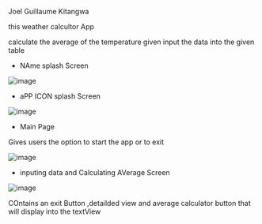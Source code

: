 Joel Guillaume Kitangwa 



this weather calcultor App

calculate the average of the temperature given 
input the data into the given table 

<ul><li>NAme splash Screen</li></ul>

![image](https://github.com/ST10459553/ST10459553_IMAD5112_Practicum/assets/161457166/6be4c63a-f974-4df4-b606-d93618eb1217)
<ul><li>aPP ICON splash Screen</li></ul>

![image](https://github.com/ST10459553/ST10459553_IMAD5112_Practicum/assets/161457166/19390cbf-49f5-43cf-be20-af9db5f42c18)
<ul><li>Main Page</li></ul>
<p>Gives users the option to start the app or to exit </p>

![image](https://github.com/ST10459553/ST10459553_IMAD5112_Practicum/assets/161457166/dc11e563-d17e-4dde-8ee4-f7ed851aea34)
<ul><li>inputing data and Calculating AVerage Screen </li></ul>

![image](https://github.com/ST10459553/ST10459553_IMAD5112_Practicum/assets/161457166/258e6014-4c42-41be-9b2a-8b151e800b20)
<p>COntains an exit Button ,detailded view and average calculator button that will display into the textView</p>








